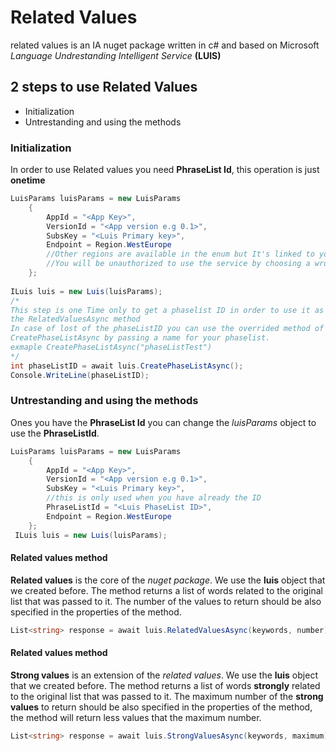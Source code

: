 # Related Values
related values is an IA nuget package written in c# and based on Microsoft *Language Undrestanding Intelligent Service* **(LUIS)**

## 2 steps to use Related Values

- Initialization
- Untrestanding and using the methods

### Initialization

In order to use Related values you need **PhraseList Id**, this operation is just **onetime**
```csharp
LuisParams luisParams = new LuisParams
    {
        AppId = "<App Key>",
        VersionId = "<App version e.g 0.1>",
        SubsKey = "<Luis Primary key>",
        Endpoint = Region.WestEurope
        //Other regions are available in the enum but It's linked to your AppId
        //You will be unauthorized to use the service by choosing a wrong region.
    };
    
ILuis luis = new Luis(luisParams);
/*
This step is one Time only to get a phaselist ID in order to use it as param for 
the RelatedValuesAsync method
In case of lost of the phaseListID you can use the overrided method of 
CreatePhaseListAsync by passing a name for your phaselist.
exmaple CreatePhaseListAsync("phaseListTest")
*/
int phaseListID = await luis.CreatePhaseListAsync();
Console.WriteLine(phaseListID);
```
### Untrestanding and using the methods
Ones you have the **PhraseList Id** you can change the _luisParams_ object to use the **PhraseListId**.
```csharp
LuisParams luisParams = new LuisParams
    {
        AppId = "<App Key>",
        VersionId = "<App version e.g 0.1>",
        SubsKey = "<Luis Primary key>",
        //this is only used when you have already the ID
        PhraseListId = "<Luis PhaseList ID>",
        Endpoint = Region.WestEurope
    };
 ILuis luis = new Luis(luisParams);  
```
#### Related values method
**Related values** is the core of the *nuget package*. We use the **luis** object that we created before.
The method returns a list of words related to the original list that was passed to it.
The number of the values to return should be also specified in the properties of the method.
```csharp
List<string> response = await luis.RelatedValuesAsync(keywords, number);
```

#### Related values method
**Strong values** is an extension of the *related values*. We use the **luis** object that we created before.
The method returns a list of words **strongly** related to the original list that was passed to it.
The maximum number of the **strong values** to return should be also specified in the properties of the method, the method will return less values that the maximum number.
```csharp
List<string> response = await luis.StrongValuesAsync(keywords, maximum);
```
